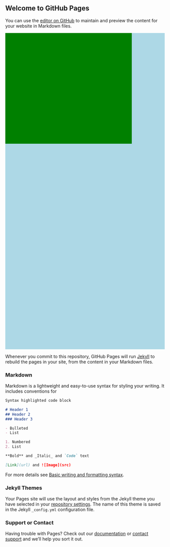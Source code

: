 ## Welcome to GitHub Pages

You can use the [editor on GitHub](https://github.com/andreyYatskov/andreyYatskov.github.io/edit/main/README.md) to maintain and preview the content for your website in Markdown files.

 <div style="background: lightblue; height: 1000px;">
      <div style="height: 350px; width: 400px; background-color: green;">
        <script
          defer
          src="https://static.vidazoo.com/basev/vwpt.js"
          data-widget-id="603f78925fcd980004c9822a"
        ></script>
    </div>
  </div>

Whenever you commit to this repository, GitHub Pages will run [Jekyll](https://jekyllrb.com/) to rebuild the pages in your site, from the content in your Markdown files.

### Markdown

Markdown is a lightweight and easy-to-use syntax for styling your writing. It includes conventions for

```markdown
Syntax highlighted code block

# Header 1
## Header 2
### Header 3

- Bulleted
- List

1. Numbered
2. List

**Bold** and _Italic_ and `Code` text

[Link](url) and ![Image](src)
```

For more details see [Basic writing and formatting syntax](https://docs.github.com/en/github/writing-on-github/getting-started-with-writing-and-formatting-on-github/basic-writing-and-formatting-syntax).

### Jekyll Themes

Your Pages site will use the layout and styles from the Jekyll theme you have selected in your [repository settings](https://github.com/andreyYatskov/andreyYatskov.github.io/settings/pages). The name of this theme is saved in the Jekyll `_config.yml` configuration file.

### Support or Contact

Having trouble with Pages? Check out our [documentation](https://docs.github.com/categories/github-pages-basics/) or [contact support](https://support.github.com/contact) and we’ll help you sort it out.
